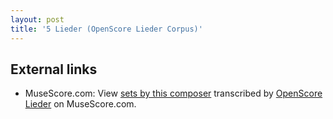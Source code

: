 ```yaml
---
layout: post
title: '5 Lieder (OpenScore Lieder Corpus)'
---
```


## External links

- MuseScore.com: View [sets by this composer] transcribed by [OpenScore Lieder] on MuseScore.com.

[sets by this composer]: https://musescore.com/openscore-lieder-corpus/sets/5103253
[OpenScore Lieder]: https://musescore.com/openscore-lieder-corpus

